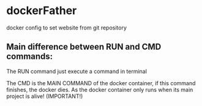 # dockerFather
docker config to set website from git repository

## Main difference between RUN and CMD commands:

The RUN command just execute a command in terminal

The CMD is the MAIN COMMAND of the docker container, if this command finishes, the docker dies. As the docker container only runs when its main project is alive! (IMPORTANT!)
